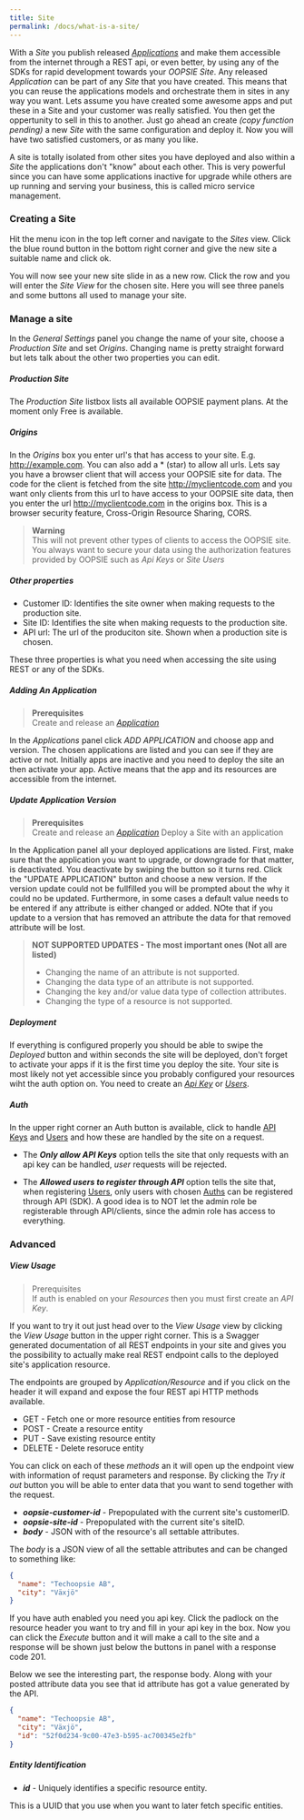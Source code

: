 ```yaml
---
title: Site
permalink: /docs/what-is-a-site/
---
```


With a *Site* you publish released *[Applications](/docs/what-is-an-application)* and make them accessible from the internet through a REST api, or even better, by using any of the SDKs for rapid development towards your *OOPSIE Site*. Any released *Application* can be part of any *Site* that you have created. This means that you can reuse the applications models and orchestrate them in sites in any way you want. Lets assume you have created some awesome apps and put these in a Site and your customer was really satisfied. You then get the oppertunity to sell in this to another. Just go ahead an create *(copy function pending)* a new *Site* with the same configuration and deploy it. Now you will have two satisfied customers, or as many you like.

A site is totally isolated from other sites you have deployed and also within a *Site* the applications don't "know" about each other. This is very powerful since you can have some applications inactive for upgrade while others are up running and serving your business, this is called micro service management.

### Creating a Site ###
Hit the menu icon in the top left corner and navigate to the *Sites* view. Click the blue round button in the bottom right corner and give the new site a suitable name and click ok.

You will now see your new site slide in as a new row. Click the row and you will enter the *Site View* for the chosen site. Here you will see three panels and some buttons all used to manage your site.

### Manage a site ###

In the *General Settings* panel you change the name of your site, choose a *Production Site* and set *Origins*. Changing name is pretty straight forward but lets talk about the other two properties you can edit.

##### Production Site ######
The  *Production Site* listbox lists all available OOPSIE payment plans. At the moment only Free is available.

##### Origins #####
In the *Origins* box you enter url's that has access to your site. E.g. http://example.com. You can also add a * (star) to allow all urls. Lets say you have a browser client that will access your OOPSIE site for data. The code for the client is fetched from the site http://myclientcode.com and you want only clients from this url to have access to your OOPSIE site data, then you enter the url http://myclientcode.com in the origins box. This is a browser security feature, Cross-Origin Resource Sharing, CORS. 

> **Warning**<br>
> This will not prevent other types of clients to access the OOPSIE site. You always want to secure your data using the authorization features provided by OOPSIE such as *Api Keys* or *Site Users*

##### Other properties #####

- Customer ID: Identifies the site owner when making requests to the production site.
- Site ID: Identifies the site when making requests to the production site.
- API url: The url of the produciton site. Shown when a production site is chosen.

These three properties is what you need when accessing the site using REST or any of the SDKs.

##### Adding An Application #####

> **Prerequisites**<br>
> Create and release an *[Application](/docs/what-is-an-application)*

In the *Applications* panel click *ADD APPLICATION* and choose app and version. The chosen applications are listed and you can see if they are active or not. Initially apps are inactive and you need to deploy the site an then activate your app. Active means that the app and its resources are accessible from the internet.

##### Update Application Version #####

> **Prerequisites**<br>
> Create and release an *[Application](/docs/what-is-an-application)*
> Deploy a Site with an application

In the Application panel all your deployed applications are listed. First, make sure that the application you want to upgrade, or downgrade for that matter, is deactivated. You deactivate by swiping the button so it turns red. Click the "UPDATE APPLICATION" button and choose a new version. If the version update could not be fullfilled you will be prompted about the why it could no be updated. Furthermore, in some cases a default value needs to be entered if any attribute is either changed or added. NOte that if you update to a version that has removed an attribute the data for that removed attribute will be lost.

> **NOT SUPPORTED UPDATES - The most important ones (Not all are listed)**
> * Changing the name of an attribute is not supported.
> * Changing the data type of an attribute is not supported.
> * Changing the key and/or value data type of collection attributes.
> * Changing the type of a resource is not supported.


##### Deployment #####
If everything is configured properly you should be able to swipe the *Deployed* button and within seconds the site will be deployed, don't forget to activate your apps if it is the first time you deploy the site. Your site is most likely not yet accessible since you probably configured your resources wiht the auth option on. You need to create an *[Api Key](/docs/api-keys)* or  *[Users](/docs/users)*.

##### Auth #####
In the upper right corner an Auth button is available, click to handle [API Keys](/docs/api-keys) and [Users](/docs/users) and how these are handled by the site on a request.

- The ***Only allow API Keys*** option tells the site that only requests with an api key can be handled, *user* requests will be rejected.

- The ***Allowed users to register through API*** option tells the site that, when registering [Users](/docs/users), only users with chosen [Auths](/docs/what-is-auth) can be registered through API (SDK). A good idea is to NOT let the admin role be registerable through API/clients, since the admin role has access to everything.

### Advanced ###
##### View Usage #####

> Prerequisites<br>
> If auth is enabled on your *Resources* then you must first create an *API Key*.

If you want to try it out just head over to the *View Usage* view by clicking the *View Usage* button in the upper right corner. This is a Swagger generated documentation of all REST endpoints in your site and gives you the possibility to actually make real REST endpoint calls to the deployed site's application resource.

The endpoints are grouped by *Application/Resource* and if you click on the header it will expand and expose the four REST api HTTP methods available.
- GET - Fetch one or more resource entities from resource
- POST - Create a resource entity
- PUT - Save existing resource entity
- DELETE - Delete resoruce entity

You can click on each of these *methods* an it will open up the endpoint view with information of requst parameters and response. By clicking the *Try it out* button you will be able to enter data that you want to send together with the request.

- ***oopsie-customer-id*** - Prepopulated with the current site's customerID.
- ***oopsie-site-id*** - Prepopulated with the current site's siteID.
- ***body*** - JSON with of the resource's all settable attributes.

The *body* is a JSON view of all the settable attributes and can be changed to something like:

```JSON
{
  "name": "Techoopsie AB",
  "city": "Växjö"
}
```
If you have auth enabled you need you api key. Click the padlock on the resource header you want to try and fill in your api key in the box. Now you can click the *Execute* button and it will make a call to the site and a response will be shown just below the buttons in panel with a response code 201.

Below we see the interesting part, the response body. Along with your posted attribute data you see that id attribute has got a value generated by the API.

```JSON
{
  "name": "Techoopsie AB",
  "city": "Växjö",
  "id": "52f0d234-9c00-47e3-b595-ac700345e2fb"
}
```

##### Entity Identification #####

- ***id*** - Uniquely identifies a specific resource entity.

This is a UUID that you use when you want to later fetch specific entities.



